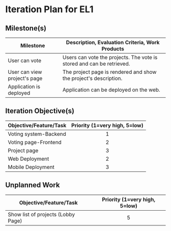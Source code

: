 # Iteration Plan for EL1

## Milestone(s)

| Milestone | Description, Evaluation Criteria, Work Products |
|-----------|-----------------------------------------|
|  User can vote  | Users can vote the projects. The vote is stored and can be retrieved. |
|  User can view project's page  | The project page is rendered and show the project's description. |
|  Application is deployed  | Application can be deployed on the web. |

## Iteration Objective(s)

| Objective/Feature/Task | Priority (1=very high, 5=low) |
|------------------------|:-----------------------------:|
| Voting system-Backend | 1 |
| Voting page-Frontend | 2 |
| Project page | 3 |
| Web Deployment | 2 |
| Mobile Deployment | 3 |



## Unplanned Work


| Objective/Feature/Task | Priority (1=very high, 5=low) |
|------------------------|:-----------------------------:|
| Show list of projects (Lobby Page) | 5 |

